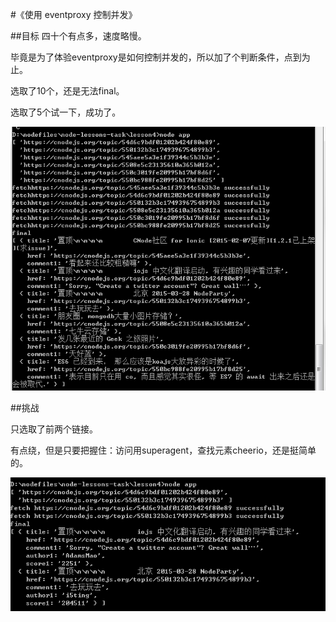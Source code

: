 #《使用 eventproxy 控制并发》

##目标
四十个有点多，速度略慢。

毕竟是为了体验eventproxy是如何控制并发的，所以加了个判断条件，点到为止。

选取了10个，还是无法final。

选取了5个试一下，成功了。

![](./n=5.png)

##挑战

只选取了前两个链接。

有点绕，但是只要把握住：访问用superagent，查找元素cheerio，还是挺简单的。

![](./challenge.png)